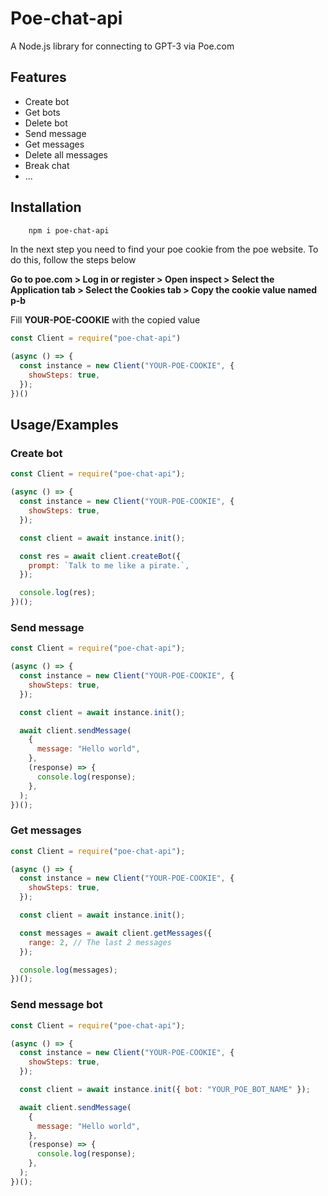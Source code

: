 
# Poe-chat-api

A Node.js library for connecting to GPT-3 via Poe.com


## Features

- Create bot
- Get bots
- Delete bot
- Send message
- Get messages
- Delete all messages
- Break chat
- ...


## Installation

```bash
    npm i poe-chat-api
```

In the next step you need to find your poe cookie from the poe website. To do this, follow the steps below

**Go to poe.com > Log in or register > Open inspect > Select the Application tab > Select the Cookies tab > Copy the cookie value named p-b**

Fill **YOUR-POE-COOKIE** with the copied value

```javascript
const Client = require("poe-chat-api")

(async () => {
  const instance = new Client("YOUR-POE-COOKIE", {
    showSteps: true,
  });
})()

```


## Usage/Examples

### Create bot
```javascript
const Client = require("poe-chat-api");

(async () => {
  const instance = new Client("YOUR-POE-COOKIE", {
    showSteps: true,
  });

  const client = await instance.init();

  const res = await client.createBot({
    prompt: `Talk to me like a pirate.`,
  });

  console.log(res);
})();

```

### Send message
```javascript
const Client = require("poe-chat-api");

(async () => {
  const instance = new Client("YOUR-POE-COOKIE", {
    showSteps: true,
  });

  const client = await instance.init();

  await client.sendMessage(
    {
      message: "Hello world",
    },
    (response) => {
      console.log(response);
    },
  );
})();

```


### Get messages
```javascript
const Client = require("poe-chat-api");

(async () => {
  const instance = new Client("YOUR-POE-COOKIE", {
    showSteps: true,
  });

  const client = await instance.init();

  const messages = await client.getMessages({
    range: 2, // The last 2 messages
  });

  console.log(messages);
})();

```

### Send message bot
```javascript
const Client = require("poe-chat-api");

(async () => {
  const instance = new Client("YOUR-POE-COOKIE", {
    showSteps: true,
  });

  const client = await instance.init({ bot: "YOUR_POE_BOT_NAME" });

  await client.sendMessage(
    {
      message: "Hello world",
    },
    (response) => {
      console.log(response);
    },
  );
})();

```

